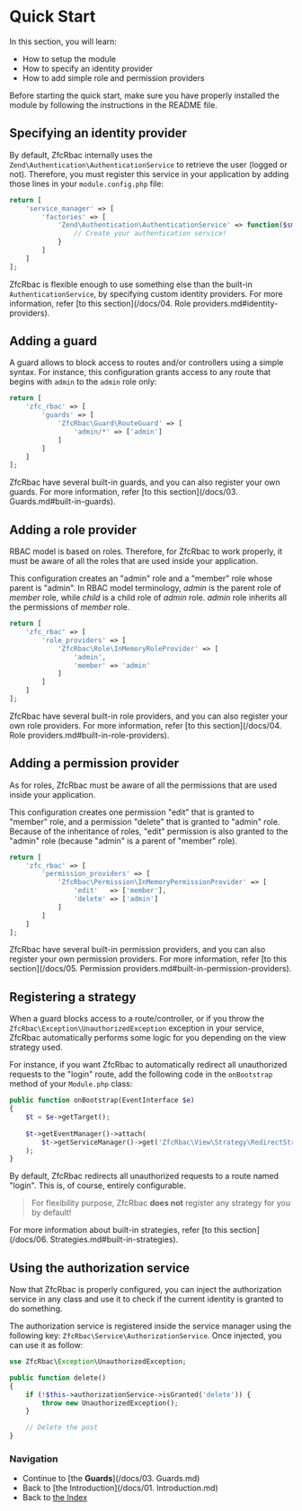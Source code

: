 # Quick Start

In this section, you will learn:

* How to setup the module
* How to specify an identity provider
* How to add simple role and permission providers

Before starting the quick start, make sure you have properly installed the module by following the instructions in
the README file.

## Specifying an identity provider

By default, ZfcRbac internally uses the `Zend\Authentication\AuthenticationService` to retrieve the user (logged or
not). Therefore, you must register this service in your application by adding those lines in your `module.config.php` file:

```php
return [
    'service_manager' => [
        'factories' => [
	        'Zend\Authentication\AuthenticationService' => function($sm) {
	            // Create your authentication service!
	        }
	    ]
    ]
];
```

ZfcRbac is flexible enough to use something else than the built-in `AuthenticationService`, by specifying custom
identity providers. For more information, refer [to this section](/docs/04. Role providers.md#identity-providers).

## Adding a guard

A guard allows to block access to routes and/or controllers using a simple syntax. For instance, this configuration
grants access to any route that begins with `admin` to the `admin` role only:

```php
return [
    'zfc_rbac' => [
        'guards' => [
	        'ZfcRbac\Guard\RouteGuard' => [
                'admin/*' => ['admin']
	        ]
        ]
    ]
];
```

ZfcRbac have several built-in guards, and you can also register your own guards. For more information, refer
[to this section](/docs/03. Guards.md#built-in-guards).

## Adding a role provider

RBAC model is based on roles. Therefore, for ZfcRbac to work properly, it must be aware of all the roles that are
used inside your application.

This configuration creates an "admin" role and a "member" role whose parent is "admin". In RBAC model terminology,
*admin* is the parent role of *member* role, while *child* is a child role of *admin* role. *admin* role inherits
all the permissions of *member* role.

```php
return [
    'zfc_rbac' => [
        'role_providers' => [
	        'ZfcRbac\Role\InMemoryRoleProvider' => [
	            'admin',
		        'member' => 'admin'
	        ]
	    ]
    ]
];
```

ZfcRbac have several built-in role providers, and you can also register your own role providers. For more information,
refer [to this section](/docs/04. Role providers.md#built-in-role-providers).

## Adding a permission provider

As for roles, ZfcRbac must be aware of all the permissions that are used inside your application.

This configuration creates one permission "edit" that is granted to "member" role, and a permission "delete" that
is granted to "admin" role. Because of the inheritance of roles, "edit" permission is also granted to the "admin"
role (because "admin" is a parent of "member" role).

```php
return [
    'zfc_rbac' => [
        'permission_providers' => [
	        'ZfcRbac\Permission\InMemoryPermissionProvider' => [
	            'edit'   => ['member'],
		        'delete' => ['admin']
	        ]
        ]
    ]
];
```

ZfcRbac have several built-in permission providers, and you can also register your own permission providers. For
more information, refer [to this section](/docs/05. Permission providers.md#built-in-permission-providers).

## Registering a strategy

When a guard blocks access to a route/controller, or if you throw the `ZfcRbac\Exception\UnauthorizedException`
exception in your service, ZfcRbac automatically performs some logic for you depending on the view strategy used.

For instance, if you want ZfcRbac to automatically redirect all unauthorized requests to the "login" route, add
the following code in the `onBootstrap` method of your `Module.php` class:

```php
public function onBootstrap(EventInterface $e)
{
    $t = $e->getTarget();
    
    $t->getEventManager()->attach(
        $t->getServiceManager()->get('ZfcRbac\View\Strategy\RedirectStrategy')
    );
}
```

By default, ZfcRbac redirects all unauthorized requests to a route named "login". This is, of course,
entirely configurable.

> For flexibility purpose, ZfcRbac **does not** register any strategy for you by default!

For more information about built-in strategies, refer [to this section](/docs/06. Strategies.md#built-in-strategies).

## Using the authorization service

Now that ZfcRbac is properly configured, you can inject the authorization service in any class and use it to check
if the current identity is granted to do something.

The authorization service is registered inside the service manager using the following key: `ZfcRbac\Service\AuthorizationService`.
Once injected, you can use it as follow:

```php
use ZfcRbac\Exception\UnauthorizedException;

public function delete()
{
    if (!$this->authorizationService->isGranted('delete')) {
        throw new UnauthorizedException();
    }

    // Delete the post
}
```

### Navigation

* Continue to [the **Guards**](/docs/03. Guards.md)
* Back to [the Introduction](/docs/01. Introduction.md)
* Back to [the Index](/docs/Readme.md)
